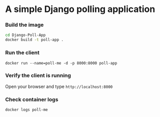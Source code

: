 # A simple Django polling application 

### Build the image

```sh
cd Django-Poll-App
docker build -t poll-app .
```

### Run the client

`docker run --name=poll-me -d -p 8000:8000 poll-app`

### Verify the client is running

Open your browser and type `http://localhost:8000`

### Check container logs

`docker logs poll-me`
